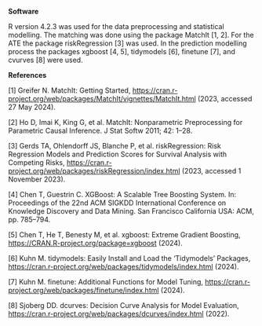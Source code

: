 **Software**

R version 4.2.3 was used for the data preprocessing and statistical modelling. The matching was done using the package MatchIt [1, 2]. For the ATE the package riskRegression [3] was used. In the prediction modelling process the packages xgboost [4, 5], tidymodels [6], finetune [7], and cvurves [8] were used. 

**References**

[1] 	Greifer N. MatchIt: Getting Started, https://cran.r-project.org/web/packages/MatchIt/vignettes/MatchIt.html (2023, accessed 27 May 2024).

[2] 	Ho D, Imai K, King G, et al. MatchIt: Nonparametric Preprocessing for Parametric Causal Inference. J Stat Softw 2011; 42: 1–28.

[3] 	Gerds TA, Ohlendorff JS, Blanche P, et al. riskRegression: Risk Regression Models and Prediction Scores for Survival Analysis with Competing Risks, https://cran.r-project.org/web/packages/riskRegression/index.html (2023, accessed 1 November 2023).

[4] 	Chen T, Guestrin C. XGBoost: A Scalable Tree Boosting System. In: Proceedings of the 22nd ACM SIGKDD International Conference on Knowledge Discovery and Data Mining. San Francisco California USA: ACM, pp. 785–794.

[5] 	Chen T, He T, Benesty M, et al. xgboost: Extreme Gradient Boosting, https://CRAN.R-project.org/package=xgboost (2024).

[6] 	Kuhn M. tidymodels: Easily Install and Load the ‘Tidymodels’ Packages, https://cran.r-project.org/web/packages/tidymodels/index.html (2024).

[7] 	Kuhn M. finetune: Additional Functions for Model Tuning, https://cran.r-project.org/web/packages/finetune/index.html (2024).

[8] 	Sjoberg DD. dcurves: Decision Curve Analysis for Model Evaluation, https://cran.r-project.org/web/packages/dcurves/index.html (2022).

